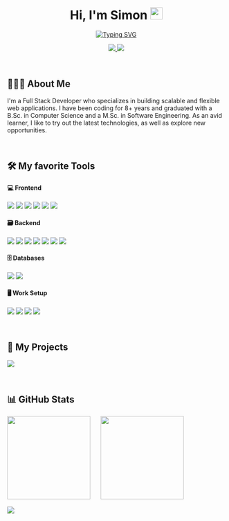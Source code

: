 <h1 align="center"> 
  Hi, I'm Simon 
    <img src="https://media.giphy.com/media/hvRJCLFzcasrR4ia7z/giphy.gif" width="28px" height="28px">
</h1>

<p align="center">
<a href="https://git.io/typing-svg">
  <img src="https://readme-typing-svg.herokuapp.com?font=Roboto&size=32&duration=4000&pause=1000&color=00BCD4&center=true&vCenter=true&width=440&lines=I'm+a+Full+Stack+Developer;I+make+ideas+come+to+life" alt="Typing SVG" />
  </a>
</p>

<p align="center">
	<a href="https://www.linkedin.com/in/simonkostin/">
		<img src="https://img.shields.io/badge/LinkedIn-0077B5?style=for-the-badge&logo=linkedin&logoColor=white"/>
	</a>
	<a href="https://www.simon-kostin.de">
		<img src="https://img.shields.io/badge/website-000000?style=for-the-badge&logo=About.me&logoColor=aqua" />
	</a>
</p>
<br />


## 🧑🏻‍💻 About Me


I'm a Full Stack Developer who specializes in building scalable and flexible web applications. I have been coding for 8+ years and graduated with a B.Sc. in Computer Science and a M.Sc. in Software Engineering. As an avid learner, I like to try out the latest technologies, as well as explore new opportunities. 

<br />

## 🛠️ My favorite Tools


<h4>💻 Frontend</h3>
<p>
	<img src="https://img.shields.io/badge/React-20232A?style=for-the-badge&logo=react&logoColor=61DAFB"/>
	<img src="https://img.shields.io/badge/HTML5-E34F26?style=for-the-badge&logo=html5&logoColor=white"/>
	<img src="https://img.shields.io/badge/CSS3-1572B6?style=for-the-badge&logo=css3&logoColor=white"/>
	<img src="https://img.shields.io/badge/Material%20UI-007FFF?style=for-the-badge&logo=mui&logoColor=white"/>
	<img src="https://img.shields.io/badge/Bootstrap-563D7C?style=for-the-badge&logo=bootstrap&logoColor=white"/>
	<img src="https://img.shields.io/badge/Sass-CC6699?style=for-the-badge&logo=sass&logoColor=white"/>
</p>

<h4>🗃 Backend</h3>
<p>
	<img src="https://img.shields.io/badge/TypeScript-007ACC?style=for-the-badge&logo=typescript&logoColor=white"/>
	<img src="https://img.shields.io/badge/Python-FFD43B?style=for-the-badge&logo=python&logoColor=blue"/>
	<img src="https://img.shields.io/badge/Kotlin-0095D5?&style=for-the-badge&logo=kotlin&logoColor=white"/>
	<img src="https://img.shields.io/badge/Node.js-339933?style=for-the-badge&logo=nodedotjs&logoColor=white"/>
	<img src="https://img.shields.io/badge/Django-092E20?style=for-the-badge&logo=django&logoColor=green"/>
	<img src="https://img.shields.io/badge/Flask-000000?style=for-the-badge&logo=flask&logoColor=white"/>
	<img src="https://img.shields.io/badge/Docker-2CA5E0?style=for-the-badge&logo=docker&logoColor=white"/>
</p>

<h4>🗄 Databases</h3>
<p>
	<img src="https://img.shields.io/badge/PostgreSQL-316192?style=for-the-badge&logo=postgresql&logoColor=white"/>
	<img src="https://img.shields.io/badge/MongoDB-4EA94B?style=for-the-badge&logo=mongodb&logoColor=white"/>
</p>

<h4>🖥 Work Setup</h3>
<p>
	<img src="https://img.shields.io/badge/Ubuntu-E95420?style=for-the-badge&logo=ubuntu&logoColor=white">
	<img src="https://img.shields.io/badge/Visual_Studio_Code-0078D4?style=for-the-badge&logo=visual%20studio%20code&logoColor=white">
	<img src="https://img.shields.io/badge/GIT-E44C30?style=for-the-badge&logo=git&logoColor=white">
	<img src="https://img.shields.io/badge/GNU%20Bash-4EAA25?style=for-the-badge&logo=GNU%20Bash&logoColor=white">
</p>
<br />

## 📂 My Projects

<p>
	<a href="https://github.com/SimonKostin98/portfolio">
		<img src="https://github-readme-stats.vercel.app/api/pin/?username=SimonKostin98&repo=portfolio&theme=react">
	</a>
</p>
<br />

## 📊 GitHub Stats

<p>
	<img src="https://github-readme-stats.vercel.app/api?username=SimonKostin98&theme=react" height="192px" style="margin-right: 20px"/>
	<img src="https://github-readme-stats.vercel.app/api/top-langs/?username=SimonKostin98&layout=compact&theme=react" height="192px">
</p>
<p>
	<img src="https://activity-graph.herokuapp.com/graph?username=SimonKostin98&bg_color=20232a&color=ffffff&line=61dafb&point=316d7e" />
</p>
